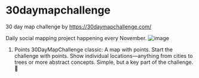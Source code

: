 # 30daymapchallenge
30 day map challenge by https://30daymapchallenge.com/

Daily social mapping project happening every November.
![image](https://github.com/user-attachments/assets/a79b2355-a5f6-40a7-878c-199e1745ebc4)

1. Points
30DayMapChallenge classic: A map with points. Start the challenge with points. Show individual locations—anything from cities to trees or more abstract concepts. Simple, but a key part of the challenge. 📍
